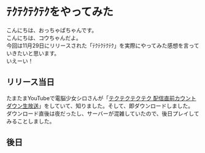 # ﾃｸﾃｸﾃｸﾃｸをやってみた

<link rel="stylesheet" type="text/css" href="D:\skytomo\Documents\HTML\hatenablog\hatenablog.css">

<head>
    <link rel="stylesheet" href="https://use.fontawesome.com/releases/v5.3.1/css/all.css" integrity="sha384-mzrmE5qonljUremFsqc01SB46JvROS7bZs3IO2EmfFsd15uHvIt+Y8vEf7N7fWAU"
        crossorigin="anonymous">
</head>

<body>
    <div>
        <span class="icon-ochappa"></span>
        <span class="balloon-ochappa">こんにちは、おっちゃぱちゃんです。
            <br>
        </span>
    </div>
    <div>
        <span class="icon-kou"></span>
        <span class="balloon-kou">こんにちは、コウちゃんだよ。
            <br>
        </span>
    </div>
    <div>
        <span class="icon-ochappa"></span>
        <span class="balloon-ochappa">今回は11月29日にリリースされた「ﾃｸﾃｸﾃｸﾃｸ」を実際にやってみた感想を言っていきたいと思います。
            <br>
        </span>
    </div>
    <div>
        <span class="icon-kou-wara"></span>
        <span class="balloon-kou">いえーい！
            <br>
        </span>
    </div>
</body>

## リリース当日

たまたまYouTubeで電脳少女シロさんが「[テクテクテクテク 配信直前カウントダウン生放送](https://youtu.be/ceNzH2Y8riU)」をしていて、知りました。そして、即ダウンロードしました。  
ダウンロード直後は夜だったし、サーバーが混雑していたので、後日プレイしてみることしました。

## 後日


